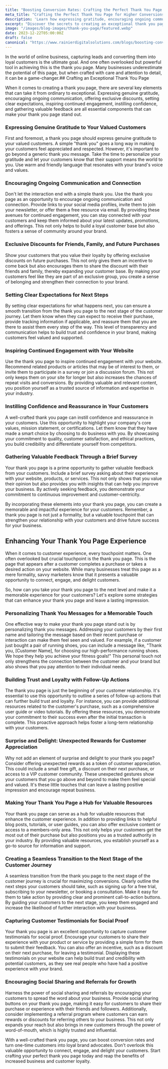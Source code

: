 ```yaml
---
title: "Boosting Conversion Rates: Crafting the Perfect Thank You Page for Increased Business"
meta_title: "Crafting the Perfect Thank You Page for Higher Conversions: Boost Business Success | RDS"
description: 'Learn how expressing gratitude, encouraging ongoing communication, and offering exclusive rewards can turn your thank you page into a powerful tool for boosting conversion rates and building customer loyalty.'
excerpt: "Discover the secrets to creating an exceptional thank you page that goes beyond the ordinary. Learn how expressing gratitude, encouraging ongoing communication, and offering exclusive rewards can turn your thank you page into a powerful tool for boosting conversion rates and building customer loyalty."
image: "/images/blog-images/thank-you-page/featured.webp"
date: 2023-12-22T05:00:00Z
draft: false
canonical: "https://www.rainierdigitalsolutions.com/blogs/boosting-conversion-rates-crafting-the-perfect-thank-you-page-for-increased-business"
---
```


In the world of online business, capturing leads and converting them into loyal customers is the ultimate goal. And one often overlooked but powerful tool in achieving this is the thank you page. Many businesses underestimate the potential of this page, but when crafted with care and attention to detail, it can be a game-changer.## Crafting an Exceptional Thank You Page

When it comes to creating a thank you page, there are several key elements that can take it from ordinary to exceptional. Expressing genuine gratitude, encouraging ongoing communication, offering exclusive discounts, setting clear expectations, inspiring continued engagement, instilling confidence, and gathering valuable feedback are all essential components that can make your thank you page stand out.

### Expressing Genuine Gratitude to Your Valued Customers

First and foremost, a thank you page should express genuine gratitude to your valued customers. A simple "thank you" goes a long way in making your customers feel appreciated and respected. However, it's important to go beyond a generic thank you message. Take the time to personalize your gratitude and let your customers know that their support means the world to you. Use warm and friendly language that resonates with your brand's voice and values.

### Encouraging Ongoing Communication and Connection

Don't let the interaction end with a simple thank you. Use the thank you page as an opportunity to encourage ongoing communication and connection. Provide links to your social media profiles, invite them to join your newsletter, or offer them a free resource via email. By providing these avenues for continued engagement, you can stay connected with your customers and keep them informed about your latest updates, promotions, and offerings. This not only helps to build a loyal customer base but also fosters a sense of community around your brand.

### Exclusive Discounts for Friends, Family, and Future Purchases

Show your customers that you value their loyalty by offering exclusive discounts on future purchases. This not only gives them an incentive to come back but also encourages them to share the discount with their friends and family, thereby expanding your customer base. By making your customers feel like they are part of an exclusive group, you create a sense of belonging and strengthen their connection to your brand.

### Setting Clear Expectations for Next Steps

By setting clear expectations for what happens next, you can ensure a smooth transition from the thank you page to the next stage of the customer journey. Let them know when they can expect to receive their purchase, provide tracking information if applicable, and reassure them that you are there to assist them every step of the way. This level of transparency and communication helps to build trust and confidence in your brand, making customers feel valued and supported.

### Inspiring Continued Engagement with Your Website

Use the thank you page to inspire continued engagement with your website. Recommend related products or articles that may be of interest to them, or invite them to participate in a survey or join a discussion forum. This not only keeps them on your site for longer but also increases the chances of repeat visits and conversions. By providing valuable and relevant content, you position yourself as a trusted source of information and expertise in your industry.

### Instilling Confidence and Reassurance in Your Customers

A well-crafted thank you page can instill confidence and reassurance in your customers. Use this opportunity to highlight your company's core values, mission statement, or certifications. Let them know that they have made a smart choice by choosing to do business with you. By showcasing your commitment to quality, customer satisfaction, and ethical practices, you build credibility and differentiate yourself from competitors.

### Gathering Valuable Feedback Through a Brief Survey

Your thank you page is a prime opportunity to gather valuable feedback from your customers. Include a brief survey asking about their experience with your website, products, or services. This not only shows that you value their opinion but also provides you with insights that can help you improve your business. By actively seeking feedback, you demonstrate your commitment to continuous improvement and customer-centricity.

By incorporating these elements into your thank you page, you can create a memorable and impactful experience for your customers. Remember, a thank you page is not just a formality, but a valuable touchpoint that can strengthen your relationship with your customers and drive future success for your business.

## Enhancing Your Thank You Page Experience

When it comes to customer experience, every touchpoint matters. One often overlooked but crucial touchpoint is the thank you page. This is the page that appears after a customer completes a purchase or takes a desired action on your website. While many businesses treat this page as a mere formality, savvy marketers know that it presents a valuable opportunity to connect, engage, and delight customers.

So, how can you take your thank you page to the next level and make it a memorable experience for your customers? Let's explore some strategies that can enhance your thank you page and leave a lasting impression.

### Personalizing Thank You Messages for a Memorable Touch

One effective way to make your thank you page stand out is by personalizing thank you messages. Addressing your customers by their first name and tailoring the message based on their recent purchase or interaction can make them feel seen and valued. For example, if a customer just bought a pair of running shoes, you can include a message like, "Thank you, [Customer Name], for choosing our high-performance running shoes. We hope they help you achieve your fitness goals!" This personal touch not only strengthens the connection between the customer and your brand but also shows that you pay attention to their individual needs.

### Building Trust and Loyalty with Follow-Up Actions

The thank you page is just the beginning of your customer relationship. It's essential to use this opportunity to outline a series of follow-up actions that can further build trust and loyalty. For instance, you can provide additional resources related to the customer's purchase, such as a comprehensive user guide or video tutorials. By offering these resources, you demonstrate your commitment to their success even after the initial transaction is complete. This proactive approach helps foster a long-term relationship with your customers.

### Surprise and Delight: Unexpected Rewards for Customer Appreciation

Why not add an element of surprise and delight to your thank you page? Consider offering unexpected rewards as a token of customer appreciation. This could include a small free gift, a discount on their next purchase, or access to a VIP customer community. These unexpected gestures show your customers that you go above and beyond to make them feel special and valued. It's these little touches that can leave a lasting positive impression and encourage repeat business.

### Making Your Thank You Page a Hub for Valuable Resources

Your thank you page can serve as a hub for valuable resources that enhance the customer experience. In addition to providing links to helpful blog posts, tutorials, or user guides, you can also offer exclusive content or access to a members-only area. This not only helps your customers get the most out of their purchase but also positions you as a trusted authority in your industry. By providing valuable resources, you establish yourself as a go-to source for information and support.

### Creating a Seamless Transition to the Next Stage of the Customer Journey

A seamless transition from the thank you page to the next stage of the customer journey is crucial for maximizing conversions. Clearly outline the next steps your customers should take, such as signing up for a free trial, subscribing to your newsletter, or booking a consultation. Make it easy for them to take action by providing clear and prominent call-to-action buttons. By guiding your customers to the next stage, you keep them engaged and increase the likelihood of further interaction with your business.

### Capturing Customer Testimonials for Social Proof

Your thank you page is an excellent opportunity to capture customer testimonials for social proof. Encourage your customers to share their experience with your product or service by providing a simple form for them to submit their feedback. You can also offer an incentive, such as a discount on their next purchase, for leaving a testimonial. Displaying these testimonials on your website can help build trust and credibility with potential customers, as they see real people who have had a positive experience with your brand.

### Encouraging Social Sharing and Referrals for Growth

Harness the power of social sharing and referrals by encouraging your customers to spread the word about your business. Provide social sharing buttons on your thank you page, making it easy for customers to share their purchase or experience with their friends and followers. Additionally, consider implementing a referral program where customers can earn rewards or discounts for referring others to your business. This not only expands your reach but also brings in new customers through the power of word-of-mouth, which is highly trusted and influential.

With a well-crafted thank you page, you can boost conversion rates and turn one-time customers into loyal brand advocates. Don't overlook this valuable opportunity to connect, engage, and delight your customers. Start crafting your perfect thank you page today and reap the benefits of increased business and customer loyalty.
